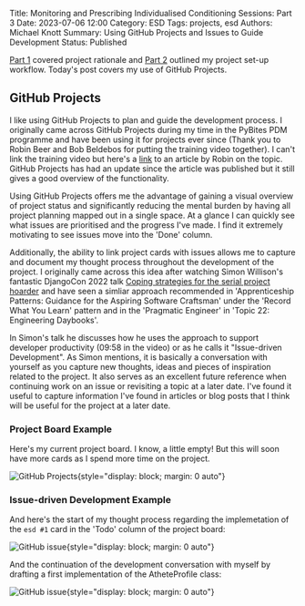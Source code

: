 Title: Monitoring and Prescribing Individualised Conditioning Sessions: Part 3
Date: 2023-07-06 12:00
Category: ESD
Tags: projects, esd
Authors: Michael Knott
Summary: Using GitHub Projects and Issues to Guide Development
Status: Published

[Part 1](https://michaelwknott.github.io/monitoring-and-prescribing-individualised-conditioning-sessions-part-1.html) covered project rationale and [Part 2](https://michaelwknott.github.io/monitoring-and-prescribing-individualised-conditioning-sessions-part-2.html) outlined my project set-up workflow. Today's post covers my use of GitHub Projects.

## GitHub Projects

I like using GitHub Projects to plan and guide the development process. I originally came across GitHub Projects during my time in the PyBites PDM programme and have been using it for projects ever since (Thank you to Robin Beer and Bob Beldebos for putting the training video together). I can't link the training video but here's a [link](https://www.robin-beer.de/github-projects.html#github-projects) to an article by Robin on the topic. GitHub Projects has had an update since the article was published but it still gives a good overview of the functionality.

Using GitHub Projects offers me the advantage of gaining a visual overview of project status and significantly reducing the mental burden by having all project planning mapped out in a single space. At a glance I can quickly see what issues are prioritised and the progress I've made. I find it extremely motivating to see issues move into the 'Done' column.

Additionally, the ability to link project cards with issues allows me to capture and document my thought process throughout the development of the project. I originally came across this idea after watching Simon Willison's fantastic DjangoCon 2022 talk [Coping strategies for the serial project hoarder](https://www.youtube.com/watch?v=GLkRK2rJGB0) and have seen a simliar approach recommended in 'Apprenticeship Patterns: Guidance for the Aspiring Software Craftsman' under the 'Record What You Learn' pattern and in the 'Pragmatic Engineer' in 'Topic 22: Engineering Daybooks'.

In Simon's talk he discusses how he uses the approach to support developer productivity (09:58 in the video) or as he calls it "Issue-driven Development". As Simon mentions, it is basically a conversation with yourself as you capture new thoughts, ideas and pieces of inspiration related to the project. It also serves as an excellent future reference when continuing work on an issue or revisiting a topic at a later date. I've found it useful to capture information I've found in articles or blog posts that I think will be useful for the project at a later date.

### Project Board Example
Here's my current project board. I know, a little empty! But this will soon have more cards as I spend more time on the project.

![GitHub Projects]({static}/images/github-projects.png "GitHub Projects"){style="display: block; margin: 0 auto"}

### Issue-driven Development Example
And here's the start of my thought process regarding the implemetation of the `esd #1` card in the 'Todo' column of the project board:

![GitHub issue]({static}/images/github-issue-01.png "GitHub issue"){style="display: block; margin: 0 auto"}

And the continuation of the development conversation with myself by drafting a first implementation of the AtheteProfile class:

![GitHub issue]({static}/images/github-issue-02.png "GitHub issue"){style="display: block; margin: 0 auto"}

